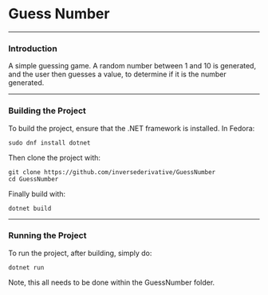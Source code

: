 # Guess Number

---

### Introduction

A simple guessing game. A random number between 1 and 10 is generated, and the user 
then guesses a value, to determine if it is the number generated. 

---

### Building the Project

To build the project, ensure that the .NET framework is installed. In Fedora:

	sudo dnf install dotnet


Then clone the project with:

	git clone https://github.com/inversederivative/GuessNumber
	cd GuessNumber

Finally build with:

	dotnet build

---

### Running the Project

To run the project, after building, simply do:

	dotnet run

Note, this all needs to be done within the GuessNumber folder.
